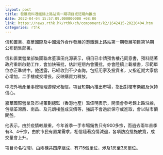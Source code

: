 ```yaml
---
layout: post
title: 發展商料港鐵錦上路站第一期項目或短期內推出
date: 2022-04-04 15:57:09.000000000 +08:00
link: https://news.rthk.hk/rthk/ch/component/k2/1642415-20220404.htm
categories: rthk
---
```


信和置業、嘉華國際及中國海外合作發展的港鐵錦上路站第一期發展項目第1A期公布銷售部署。

信和置業營業部集團聯席董事田兆源表示，項目已申請預售樓花同意書，預料隨著政府重新啟動工作，會加快審批，估計短期內會獲批，亦會陸續上載樓書，示範單位亦正準備中。他透露，已經收到不少查詢，包括用家及投資者，又指近期大家信心增加，二手樓成交增長，反映購買力釋放。

中海外地產董事總經理游偉光相信，項目短期內推出市場，指出對樓市樂觀及保持信心。

嘉華國際營業及市場策劃總監（香港地產）溫偉明表示，開價會參考錦上路沿線，包括荃灣西、南昌、及元朗樓盤成交價等，強調不會過於保守或進取，會以貼市價開盤。

他表示，由於疫情較嚴重，今年首季一手市場銷售只有900多宗，而過去兩年首季有3、4千宗，由於市民有置業需求，相信隨著疫情減退，各項防疫措施放寬，成交量會上升。

項目命名柏瓏I，由兩棟共四座組成，有715個單位，涉及1房至3房單位。
